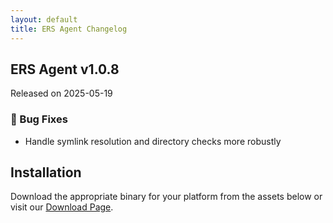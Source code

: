 ```yaml
---
layout: default
title: ERS Agent Changelog
---
```


## ERS Agent v1.0.8

Released on 2025-05-19

### 🐛 Bug Fixes

- Handle symlink resolution and directory checks more robustly


## Installation

Download the appropriate binary for your platform from the assets below or visit our [Download Page](https://forewall.github.io/ers-release/).
